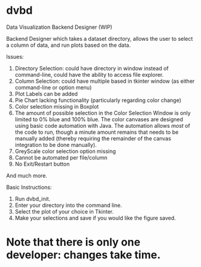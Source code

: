 # dvbd
Data Visualization Backend Designer (WIP)

Backend Designer which takes a dataset directory, allows the user to select a column of data, and run plots based on the data.

Issues:
1. Directory Selection: could have directory in window instead of command-line, could have the ability to access file explorer.
2. Column Selection: could have multiple based in tkinter window (as either command-line or option menu)
3. Plot Labels can be added
4. Pie Chart lacking functionality (particularly regarding color change)
5. Color selection missing in Boxplot
6. The amount of possible selection in the Color Selection Window is only limited to 0% blue and 100% blue. The color canvases are designed using basic code automation with Java. The automation allows _most_ of the code to run, though a minute amount remains that needs to be manually added (thereby requiring the remainder of the canvas integration to be done manually).
7. GreyScale color selection option missing
8. Cannot be automated per file/column
9. No Exit/Restart button

And much more.

Basic Instructions:
1. Run dvbd_init.
2. Enter your directory into the command line.
3. Select the plot of your choice in Tkinter.
4. Make your selections and save if you would like the figure saved.

# Note that there is only one developer: changes take time.

